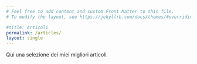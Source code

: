 ```yaml
---
# Feel free to add content and custom Front Matter to this file.
# To modify the layout, see https://jekyllrb.com/docs/themes/#overriding-theme-defaults

#title: Articoli
permalink: /articles/
layout: single
---
```


Qui una selezione dei miei migliori articoli.
